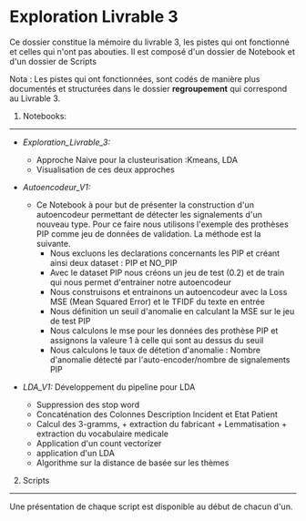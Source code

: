 Exploration Livrable 3
======================

Ce dossier constitue la mémoire du livrable 3, les pistes qui ont fonctionné et celles qui n'ont pas abouties. Il est composé d'un dossier de Notebook et d'un dossier de Scripts

Nota :  Les pistes qui ont fonctionnées, sont codés de manière plus documentés et structurées dans le dossier **regroupement** qui correspond au Livrable 3.

1. Notebooks:
-------------

- _Exploration_Livrable_3:_
  - Approche Naive pour la clusteurisation :Kmeans, LDA
  - Visualisation de ces deux approches

- _Autoencodeur_V1:_
  - Ce Notebook à pour but de présenter la construction d'un autoencodeur permettant de détecter les signalements d'un nouveau type. Pour ce faire nous utilisons l'exemple des prothèses PIP comme jeu de données de validation. La méthode est la suivante.
    - Nous excluons les declarations concernants les PIP et créant ainsi deux dataset : PIP et NO_PIP
    - Avec le dataset PIP nous créons un jeu de test (0.2) et de train qui nous permet d'entrainer notre autoencodeur
    - Nous construisons et entrainons un autoencodeur avec la Loss MSE (Mean Squared Error) et le TFIDF du texte en entrée
    - Nous définition un seuil d'anomalie en calculant la MSE sur le jeu de test PIP
    - Nous calculons le mse pour les données des prothèse PIP et assignons la valeure 1 à celle qui sont au dessus du seuil
    - Nous calculons le taux de détetion d'anomalie : Nombre d'anomalie détecté par l'auto-encoder/nombre de signalements PIP

- _LDA_V1:_ 
Développement du pipeline pour LDA
  - Suppression des stop word
  - Concaténation des Colonnes Description Incident et Etat Patient
  - Calcul des 3-gramms, + extraction du fabricant + Lemmatisation + extraction du vocabulaire medicale
  - Application d'un count vectorizer
  - application d'un LDA
  - Algorithme sur la distance de basée sur les thèmes

2. Scripts
----------

Une présentation de chaque script est disponible au début de chacun d'un.

